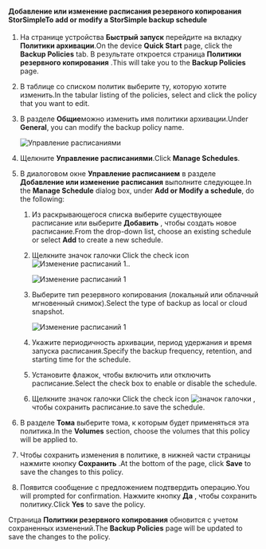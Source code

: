 
<!--author=SharS last changed: 11/04/15-->

#### <a name="to-add-or-modify-a-storsimple-backup-schedule"></a><span data-ttu-id="fc8c1-101">Добавление или изменение расписания резервного копирования StorSimple</span><span class="sxs-lookup"><span data-stu-id="fc8c1-101">To add or modify a StorSimple backup schedule</span></span>
1. <span data-ttu-id="fc8c1-102">На странице устройства **Быстрый запуск** перейдите на вкладку **Политики архивации**.</span><span class="sxs-lookup"><span data-stu-id="fc8c1-102">On the device **Quick Start** page, click the **Backup Policies** tab.</span></span> <span data-ttu-id="fc8c1-103">В результате откроется страница **Политики резервного копирования** .</span><span class="sxs-lookup"><span data-stu-id="fc8c1-103">This will take you to the **Backup Policies** page.</span></span>
2. <span data-ttu-id="fc8c1-104">В таблице со списком политик выберите ту, которую хотите изменить.</span><span class="sxs-lookup"><span data-stu-id="fc8c1-104">In the tabular listing of the policies, select and click the policy that you want to edit.</span></span>
3. <span data-ttu-id="fc8c1-105">В разделе **Общие**можно изменить имя политики архивации.</span><span class="sxs-lookup"><span data-stu-id="fc8c1-105">Under **General**, you can modify the backup policy name.</span></span>
   
     ![Управление расписаниями](./media/storsimple-add-modify-backup-schedule-u2/AddModifyGeneral.png)
4. <span data-ttu-id="fc8c1-107">Щелкните **Управление расписаниями**.</span><span class="sxs-lookup"><span data-stu-id="fc8c1-107">Click **Manage Schedules**.</span></span> 
5. <span data-ttu-id="fc8c1-108">В диалоговом окне **Управление расписанием** в разделе **Добавление или изменение расписания** выполните следующее.</span><span class="sxs-lookup"><span data-stu-id="fc8c1-108">In the **Manage Schedule** dialog box, under **Add or Modify a schedule**, do the following:</span></span>
   
   1. <span data-ttu-id="fc8c1-109">Из раскрывающегося списка выберите существующее расписание или выберите **Добавить** , чтобы создать новое расписание.</span><span class="sxs-lookup"><span data-stu-id="fc8c1-109">From the drop-down list, choose an existing schedule or select **Add** to create a new schedule.</span></span>
   2. <span data-ttu-id="fc8c1-110">Щелкните значок галочки </span><span class="sxs-lookup"><span data-stu-id="fc8c1-110">Click the check icon</span></span> ![Изменение расписаний 1](./media/storsimple-add-modify-backup-schedule-u2/HCS_CheckIcon-include.png)<span data-ttu-id="fc8c1-112">.</span><span class="sxs-lookup"><span data-stu-id="fc8c1-112">.</span></span> 
      
       ![Изменение расписаний 1](./media/storsimple-add-modify-backup-schedule-u2/AddModify1.png)
   3. <span data-ttu-id="fc8c1-114">Выберите тип резервного копирования (локальный или облачный мгновенный снимок).</span><span class="sxs-lookup"><span data-stu-id="fc8c1-114">Select the type of backup as local or cloud snapshot.</span></span>
      
       ![Изменение расписаний 1](./media/storsimple-add-modify-backup-schedule-u2/AddModify2.png) 
   4. <span data-ttu-id="fc8c1-116">Укажите периодичность архивации, период удержания и время запуска расписания.</span><span class="sxs-lookup"><span data-stu-id="fc8c1-116">Specify the backup frequency, retention, and starting time for the schedule.</span></span>
   5. <span data-ttu-id="fc8c1-117">Установите флажок, чтобы включить или отключить расписание.</span><span class="sxs-lookup"><span data-stu-id="fc8c1-117">Select the check box to enable or disable the schedule.</span></span>
   6. <span data-ttu-id="fc8c1-118">Щелкните значок галочки </span><span class="sxs-lookup"><span data-stu-id="fc8c1-118">Click the check icon</span></span> ![значок галочки](./media/storsimple-add-modify-backup-schedule-u2/HCS_CheckIcon-include.png) <span data-ttu-id="fc8c1-120">, чтобы сохранить расписание.</span><span class="sxs-lookup"><span data-stu-id="fc8c1-120">to save the schedule.</span></span>
6. <span data-ttu-id="fc8c1-121">В разделе **Тома** выберите тома, к которым будет применяться эта политика.</span><span class="sxs-lookup"><span data-stu-id="fc8c1-121">In the **Volumes** section, choose the volumes that this policy will be applied to.</span></span>
7. <span data-ttu-id="fc8c1-122">Чтобы сохранить изменения в политике, в нижней части страницы нажмите кнопку **Сохранить** .</span><span class="sxs-lookup"><span data-stu-id="fc8c1-122">At the bottom of the page, click **Save** to save the changes to this policy.</span></span>
8. <span data-ttu-id="fc8c1-123">Появится сообщение с предложением подтвердить операцию.</span><span class="sxs-lookup"><span data-stu-id="fc8c1-123">You will prompted for confirmation.</span></span> <span data-ttu-id="fc8c1-124">Нажмите кнопку **Да** , чтобы сохранить политику.</span><span class="sxs-lookup"><span data-stu-id="fc8c1-124">Click **Yes** to save the policy.</span></span>

<span data-ttu-id="fc8c1-125">Страница **Политики резервного копирования** обновится с учетом сохраненных изменений.</span><span class="sxs-lookup"><span data-stu-id="fc8c1-125">The **Backup Policies** page will be updated to save the changes to the policy.</span></span>

